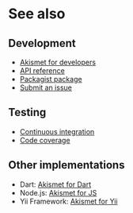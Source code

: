 # See also

## Development
- [Akismet for developers](https://akismet.com/development/api)
- [API reference](https://dev.belin.io/akismet.php/api)
- [Packagist package](https://packagist.org/packages/cedx/akismet)
- [Submit an issue](https://github.com/cedx/akismet.php/issues)

## Testing
- [Continuous integration](https://travis-ci.com/cedx/akismet.php)
- [Code coverage](https://coveralls.io/github/cedx/akismet.php/)

## Other implementations
- Dart: [Akismet for Dart](https://dev.belin.io/akismet.dart)
- Node.js: [Akismet for JS](https://dev.belin.io/akismet.js)
- Yii Framework: [Akismet for Yii](https://dev.belin.io/yii2-akismet)
